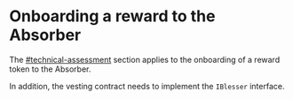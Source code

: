 # Onboarding a reward to the Absorber

The [#technical-assessment](../technical-documentation/governance/onboarding-collateral.md#technical-assessment "mention") section applies to the onboarding of a reward token to the Absorber.

In addition, the vesting contract needs to implement the `IBlesser` interface.
